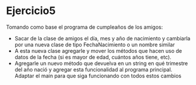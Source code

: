 # Ejercicio5
Tomando como base el programa de cumpleaños de los amigos:
- Sacar de la clase de amigos el día, mes y año de nacimiento y cambiarla por una nueva clase de tipo FechaNacimiento o un nombre similar
- A esta nueva clase agregarle y mover los métodos que hacen uso de datos de la fecha (si es mayor de edad, cuántos años tiene, etc).
- Agregarle un nuevo método que devuelva en un string en qué trimestre del año nació y agregar esta funcionalidad al programa principal.
Adaptar el main para que siga funcionando con todos estos cambios
